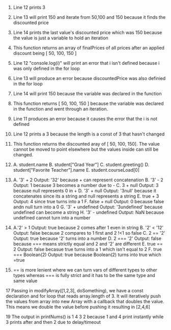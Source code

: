 1. Line 12 prints 3
2. Line 13 will print 150 and iterate from 50,100 and 150 because it finds the discounted price
3. Line 14 prints the last value's discounted price which was 150 because the value is just a variable to hold an iteration
4. This function returns an array of finalPrices of all prices after an applied discount being [ 50, 100, 150 ]
   <!-- They changed var to let here -->
5. Line 12 "console.log(i)" will print an error that i isn't defined because i was only defined in the for loop
6. Line 13 will produce an error because discountedPrice was also definied in the for loop
7. Line 14 will print 150 because the variable was declared in the function
8. This function returns [ 50, 100, 150 ] because the variable was declared in the function and went through an iteration.
   <!-- changed let to const -->
9.  Line 11 produces an error because it causes the error that the i is not defined
10. Line 12 prints a 3 because the length is a const of 3 that hasn't changed
11. This function returns the discounted aray of [ 50, 100, 150]. The value cannot be moved to point elsewhere but the values inside can still be changed.
    
12. A. student.name
    B. student["Grad Year"]
    C. student.greeting()
    D. student["Favorite Teacher"].name
    E. student.courseLoad[0]
<!-- "Node" to start, ".exit" to leave -->
13. A. '3' + 2      Output: '32' because + can represent concatenation
    B. '3' - 2      Output: 1 because 3 becomes a number due to -
    C. 3 + null     Output: 3 because null represents 0 in +
    D. '3' + null   Output: '3null' because it concatenates since its a string and null represents a string
    E. true + 3     Output: 4 since true turns into a 1
    F. false + null     Output: 0 because false andn null turn into a 0
    G. '3' + undefined  Output: '3undefined' because undefined can become a string
    H. '3' - undefined  Output: NaN because undefined cannot turn into a number


14. A.'2' > 1       Output: true because 2 comes after 1 even in string
    B. '2' < '12'   Output: false because 2 compares to 1 first and 2 !<1 so false
    C. 2 == '2'     Output: true because '2' turns into a number
    D. 2 === '2'    Output: false because === means strictly equal and 2 and '2' are different
    E. true == 2    Output: false becasue true turns into a 1 which isn't equal to 2
    F. true === Boolean(2)   Output: true because Boolean(2) turns into true which =true

15) == is more lenient where we can turn vars of different types to other types whereas === is fully strict and it has to be the same type and same value

17 Passing in modifyArray([1,2,3], doSomething), we have a const declaration and for loop that reads array.length of 3. It will iteratively push the values from array into new Array with a callback that doubles the value. This means we double the value before pushing it resulting in [2,4,6]
    
19 The output in printNums() is 
    1
    4
    3
    2
    because 1 and 4 print instantly while 3 prints after and then 2 due to delay/timeout
